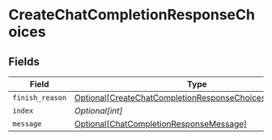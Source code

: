 # CreateChatCompletionResponseChoices


## Fields

| Field                                                                                                                               | Type                                                                                                                                | Required                                                                                                                            | Description                                                                                                                         |
| ----------------------------------------------------------------------------------------------------------------------------------- | ----------------------------------------------------------------------------------------------------------------------------------- | ----------------------------------------------------------------------------------------------------------------------------------- | ----------------------------------------------------------------------------------------------------------------------------------- |
| `finish_reason`                                                                                                                     | [Optional[CreateChatCompletionResponseChoicesFinishReason]](../../models/shared/createchatcompletionresponsechoicesfinishreason.md) | :heavy_minus_sign:                                                                                                                  | N/A                                                                                                                                 |
| `index`                                                                                                                             | *Optional[int]*                                                                                                                     | :heavy_minus_sign:                                                                                                                  | N/A                                                                                                                                 |
| `message`                                                                                                                           | [Optional[ChatCompletionResponseMessage]](../../models/shared/chatcompletionresponsemessage.md)                                     | :heavy_minus_sign:                                                                                                                  | N/A                                                                                                                                 |